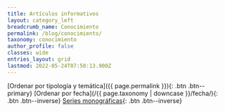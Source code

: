 ```yaml
---
title: Artículos informativos
layout: category_left
breadcrumb_name: Conocimiento
permalink: /blog/conocimiento/
taxonomy: conocimiento
author_profile: false
classes: wide
entries_layout: grid
lastmod: 2022-05-24T07:50:13.900Z
---
```


[Ordenar por tipología y temática]({{ page.permalink }}){: .btn .btn--primary} 
[Ordenar por fecha](/{{ page.taxonomy | downcase }}/fecha/){: .btn .btn--inverse} 
[Series monográficas](/series){: .btn .btn--inverse}

